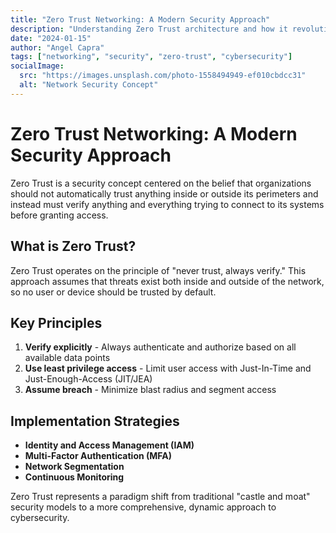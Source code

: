 ```yaml
---
title: "Zero Trust Networking: A Modern Security Approach"
description: "Understanding Zero Trust architecture and how it revolutionizes network security by eliminating implicit trust and continuously validating every transaction."
date: "2024-01-15"
author: "Angel Capra"
tags: ["networking", "security", "zero-trust", "cybersecurity"]
socialImage:
  src: "https://images.unsplash.com/photo-1558494949-ef010cbdcc31"
  alt: "Network Security Concept"
---
```


# Zero Trust Networking: A Modern Security Approach

Zero Trust is a security concept centered on the belief that organizations should not automatically trust anything inside or outside its perimeters and instead must verify anything and everything trying to connect to its systems before granting access.

## What is Zero Trust?

Zero Trust operates on the principle of "never trust, always verify." This approach assumes that threats exist both inside and outside of the network, so no user or device should be trusted by default.

## Key Principles

1. **Verify explicitly** - Always authenticate and authorize based on all available data points
2. **Use least privilege access** - Limit user access with Just-In-Time and Just-Enough-Access (JIT/JEA)
3. **Assume breach** - Minimize blast radius and segment access

## Implementation Strategies

- **Identity and Access Management (IAM)**
- **Multi-Factor Authentication (MFA)**
- **Network Segmentation**
- **Continuous Monitoring**

Zero Trust represents a paradigm shift from traditional "castle and moat" security models to a more comprehensive, dynamic approach to cybersecurity.
